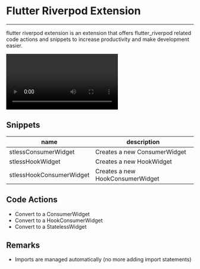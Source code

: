 # Flutter Riverpod Extension

---

flutter riverpod extension is an extension that offers flutter_riverpod related code actions and snippets to increase productivity and make development easier.

![](videos/showcase.mov)

## Snippets

| name                     | description                      |
| ------------------------ | -------------------------------- |
| stlessConsumerWidget     | Creates a new ConsumerWidget     |
| stlessHookWidget         | Creates a new HookWidget         |
| stlessHookConsumerWidget | Creates a new HookConsumerWidget |

## Code Actions

- Convert to a ConsumerWidget
- Convert to a HookConsumerWidget
- Convert to a StatelessWidget

## Remarks

- Imports are managed automatically (no more adding import statements)
